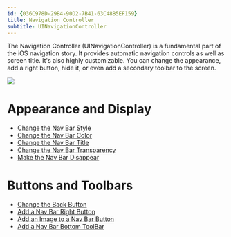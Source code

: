 ```yaml
---
id: {036C978D-29B4-90D2-7B41-63C48B5EF159}  
title: Navigation Controller  
subtitle: UINavigationController  
---
```


The Navigation Controller (UINavigationController) is a fundamental part of
the iOS navigation story. It provides automatic navigation controls as well as
screen title. It's also highly customizable. You can change the appearance, add
a right button, hide it, or even add a secondary toolbar to the screen.

 ![](Images/01_-_Navigation_Controller.png)

 <a name="Appearance_and_Display" class="injected"></a>


# Appearance and Display

-   [Change the Nav Bar Style](/recipes/ios/content_controls/navigation_controller/change_the_nav_bar_style) 
-   [Change the Nav Bar Color](/recipes/ios/content_controls/navigation_controller/change_the_nav_bar_color) 
-   [Change the Nav Bar Title](/recipes/ios/content_controls/navigation_controller/change_the_nav_bar_title) 
-   [Change the Nav Bar Transparency](/recipes/ios/content_controls/navigation_controller/change_the_nav_bar_transparency) 
-   [Make the Nav Bar Disappear](/recipes/ios/content_controls/navigation_controller/make_the_nav_bar_disappear) 


 <a name="Buttons_and_Toolbars" class="injected"></a>


# Buttons and Toolbars

-   [Change the Back Button](/recipes/ios/content_controls/navigation_controller/change_the_back_button) 
-   [Add a Nav Bar Right Button](/recipes/ios/content_controls/navigation_controller/add_a_nav_bar_right_button) 
-   [Add an Image to a Nav Bar Button](/recipes/ios/content_controls/navigation_controller/add_an_image_to_a_nav_bar_button) 
-   [Add a Nav Bar Bottom ToolBar](/recipes/ios/content_controls/navigation_controller/add_a_nav_bar_bottom_toolbar)